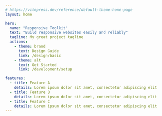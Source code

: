 ```yaml
---
# https://vitepress.dev/reference/default-theme-home-page
layout: home

hero:
  name: "Responsive Toolkit"
  text: "Build responsive websites easily and reliably"
  tagline: My great project tagline
  actions:
    - theme: brand
      text: Design Guide
      link: /design/basic
    - theme: alt
      text: Get Started
      link: /development/setup

features:
  - title: Feature A
    details: Lorem ipsum dolor sit amet, consectetur adipiscing elit
  - title: Feature B
    details: Lorem ipsum dolor sit amet, consectetur adipiscing elit
  - title: Feature C
    details: Lorem ipsum dolor sit amet, consectetur adipiscing elit
---
```


